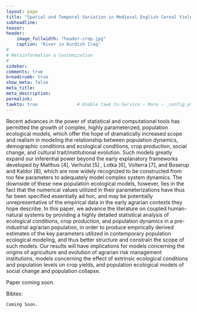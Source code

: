 ```yaml
---
layout: page
title: "Spatial and Temporal Variation in Medieval English Cereal Yields"
subheadline: 
teaser: 
header:
    image_fullwidth: "header-crop.jpg"
    caption: 'River in Kurdish Iraq'
#
# Metainformation & Customization
#
sidebar: 
comments: true
breadcrumb: true
show_meta: false
meta_title:           
meta_description:
permalink:
tawkto: true               # Enable tawk.to-Service › More › _config.yml
---
```

<div class="row">
<div class="medium-8 columns t30">
<img src="{{ site.url }}/images/crop.png" alt="">
</div><!-- /.medium-8.columns -->
</div><!-- /.row -->
Recent advances in the power of statistical and computational tools has permitted the growth of complex, highly parameterized, population ecological models, which offer the hope of dramatically increased scope and realism in modeling the relationship between population dynamics, demographic conditions and ecological conditions, crop production, social change, and cultural trait/institutional evolution.  Such models greatly expand our inferential power beyond the early explanatory frameworks developed by Malthus [4], Verhulst [5] , Lotka [6], Volterra [7], and Boserup and Kaldor [8], which are now widely recognized to be constructed from too few parameters to adequately model complex system dynamics.  The downside of these new population ecological models, however, lies in the fact that the numerical values utilized in their parameterizations have thus far been specified essentially ad hoc, and may be potentially unrepresentative of the empirical data in the early agrarian contexts they hope describe.  In this paper, we advance the literature on coupled human-natural systems by providing a highly detailed statistical analysis of ecological conditions, crop production, and population dynamics in a pre-industrial agrarian population, in order to produce empirically derived estimates of the key parameters utilized in contemporary population ecological modeling, and thus better structure and constrain the scope of such models.   Our results will have implications for models concerning the origins of agriculture and evolution of agrarian risk management institutions, models concerning the effect of extrinsic ecological conditions and population levels on crop yields, and  population ecological models of social change and population collapse.

Paper coming soon.

Bibtex:
```
Coming Soon.
```



 
